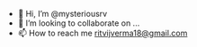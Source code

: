- 👋 Hi, I’m @mysteriousrv
- 💞️ I’m looking to collaborate on ...
- 📫 How to reach me ritvijverma18@gmail.com

<!---
mysteriousrv/mysteriousrv is a ✨ special ✨ repository because its `README.md` (this file) appears on your GitHub profile.
You can click the Preview link to take a look at your changes.
--->
